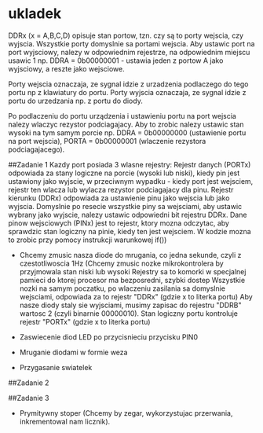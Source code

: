 # ukladek

DDRx (x = A,B,C,D) opisuje stan portow, tzn. czy są to porty wejscia, czy wyjscia.
Wszystkie porty domyslnie sa portami wejscia.
Aby ustawic port na port wyjsciowy, nalezy w odpowiednim rejestrze, na odpowiednim miejscu usawic 1
np. DDRA = 0b00000001 - ustawia jeden z portow A jako wyjsciowy, a reszte jako wejsciowe.

Porty wejscia oznaczaja, ze sygnal idzie z urzadzenia podlaczego do tego portu np z klawiatury do portu.
Porty wyjscia oznaczaja, ze sygnal idzie z portu do urzedzania np. z portu do diody.

Po podlaczeniu do portu urządzenia i ustawieniu portu na port wejscia nalezy wlaczyc rezystor podciagajacy.
Aby to zrobic nalezy ustawic stan wysoki na tym samym porcie np. DDRA = 0b00000000 (ustawienie portu na port wejscia),
PORTA = 0b00000001 (wlaczenie rezystora podciagajacego).

##Zadanie 1
Kazdy port posiada 3 wlasne rejestry:
Rejestr danych (PORTx) odpowiada za stany logiczne na porcie (wysoki lub niski), kiedy pin jest ustawiony jako wyjscie, w przeciwnym wypadku - kiedy port jest wejsciem, rejestr ten wlacza lub wylacza rezystor podciagajacy dla pinu.
Rejestr kierunku (DDRx) odpowiada za ustawienie pinu jako wejscia lub jako wyjscia. Domyslnie po resecie wszystkie piny sa wejsciami, aby ustawic wybrany jako wyjscie, nalezy ustawic odpowiedni bit rejestru DDRx.
Dane pinow wejsciowych (PINx) jest to rejestr, ktory mozna odczytac, aby sprawdzic stan logiczny na pinie, kiedy ten jest wejsciem. W kodzie mozna to zrobic przy pomocy instrukcji warunkowej if())

- Chcemy zmusic nasza diode do mrugania, co jedna sekunde, czyli z czestotliwoscia 1Hz
(Chcemy zmusic nozke mikrokontrolera by przyjmowala stan niski lub wysoki
Rejestry sa to komorki w specjalnej pamieci do ktorej procesor ma bezposredni, szybki dostep
Wszystkie nozki na samym poczatku, po wlaczeniu zasilania sa domyslnie wejsciami, odpowiada za to rejestr "DDRx" (gdzie x to literka portu)
Aby nasze diody staly sie wyjsciami, musimy zapisac do rejestru "DDRB" wartosc 2 (czyli binarnie 00000010). Stan logiczny portu kontroluje rejestr "PORTx"
(gdzie x to literka portu)

- Zaswiecenie diod LED po przycisnieciu przycisku PIN0

- Mruganie diodami w formie weza

- Przygasanie swiatelek

##Zadanie 2

##Zadanie 3
- Prymitywny stoper (Chcemy by zegar, wykorzystujac przerwania, inkrementowal nam licznik).
